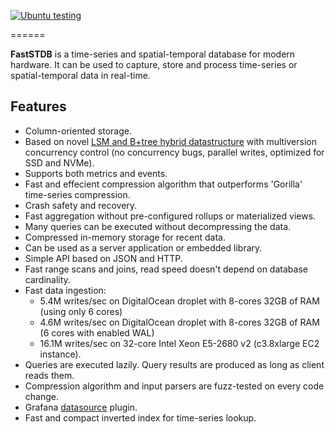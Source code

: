 
[![Ubuntu testing](https://github.com/faststdb/FastSTDB/actions/workflows/linux-test.yml/badge.svg)](https://github.com/faststdb/FastSTDB/actions/workflows/linux-test.yml)

======

**FastSTDB** is a time-series and spatial-temporal database for modern hardware. 
It can be used to capture, store and process time-series or spatial-temporal data in real-time. 

Features
-------

* Column-oriented storage.
* Based on novel [LSM and B+tree hybrid datastructure](http://akumuli.org/akumuli/2017/04/29/nbplustree/) with multiversion concurrency control (no concurrency bugs, parallel writes, optimized for SSD and NVMe).
* Supports both metrics and events.
* Fast and effecient compression algorithm that outperforms 'Gorilla' time-series compression.
* Crash safety and recovery.
* Fast aggregation without pre-configured rollups or materialized views.
* Many queries can be executed without decompressing the data.
* Compressed in-memory storage for recent data.
* Can be used as a server application or embedded library.
* Simple API based on JSON and HTTP.
* Fast range scans and joins, read speed doesn't depend on database cardinality.
* Fast data ingestion:
  * 5.4M writes/sec on DigitalOcean droplet with 8-cores 32GB of RAM (using only 6 cores)
  * 4.6M writes/sec on DigitalOcean droplet with 8-cores 32GB of RAM (6 cores with enabled WAL)
  * 16.1M writes/sec on 32-core Intel Xeon E5-2680 v2 (c3.8xlarge EC2 instance).
* Queries are executed lazily. Query results are produced as long as client reads them.
* Compression algorithm and input parsers are fuzz-tested on every code change.
* Grafana [datasource](https://github.com/akumuli/akumuli-datasource) plugin.
* Fast and compact inverted index for time-series lookup.



